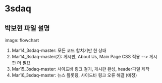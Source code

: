 # 3sdaq  
## 박보현 파일 설명 
image: flowchart  
1. Mar14_3sdaq-master: 모든 코드 합치기만 한 상태  
2. Mar14_3sdaq-master(2): 게시판, About Us, Main Page CSS 적용 --> 게시판 더 필요  
3. Mar15_3sdaq-master: 사이드바 링크 걸기, 게시판 완성, header파일 제작
4. Mar16_3sdaq-master: 뉴스 플롯팅, 사이드바 링크 오류 해결 (예정)
